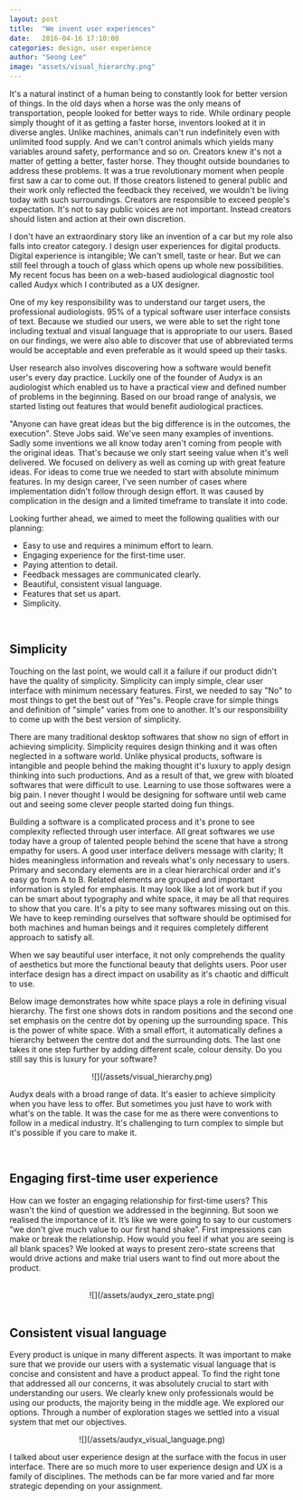 ```yaml
---
layout: post
title:  "We invent user experiences"
date:   2016-04-16 17:10:00
categories: design, user experience
author: "Seong Lee"
image: "assets/visual_hierarchy.png"
---
```

It's a natural instinct of a human being to constantly look for better version of things.
In the old days when a horse was the only means of transportation, people looked for better ways to ride. While ordinary people simply thought of it as getting a faster horse, inventors looked at it in diverse angles. Unlike machines, animals can't run indefinitely even with unlimited food supply. And we can't control animals which yields many variables around safety, performance and so on. Creators knew it's not a matter of getting a better, faster horse. They thought outside boundaries to address these problems. It was a true revolutionary moment when people first saw a car to come out. If those creators listened to general public and their work only reflected the feedback they received, we wouldn't be living today with such surroundings.
Creators are responsible to exceed people's expectation. It's not to say public voices are not important. Instead creators should listen and action at their own discretion. 

I don't have an extraordinary story like an invention of a car but my role also falls into creator category.
I design user experiences for digital products. Digital experience is intangible; We can't smell, taste or hear. But we can still feel through a touch of glass which opens up whole new possibilities. My recent focus has been on a web-based audiological diagnostic tool called Audyx which I contributed as a UX designer.

One of my key responsibility was to understand our target users, the professional audiologists. 95% of a typical software user interface consists of text. Because we studied our users, we were able to set the right tone including textual and visual language that is appropriate to our users. Based on our findings, we were also able to discover that use of abbreviated terms would be acceptable and even preferable as it would speed up their tasks.

User research also involves discovering how a software would benefit user's every day practice. Luckily one of the founder of Audyx is an audiologist which enabled us to have a practical view and defined number of problems in the beginning. Based on our broad range of analysis, we started listing out features that would benefit audiological practices.

"Anyone can have great ideas but the big difference is in the outcomes, the execution". Steve Jobs said. We've seen many examples of inventions. Sadly some inventions we all know today aren't coming from people with the original ideas. That's because we only start seeing value when it's well delivered. 
We focused on delivery as well as coming up with great feature ideas. For ideas to come true we needed to start with absolute minimum features. In my design career, I've seen number of cases where implementation didn't follow through design effort. It was caused by complication in the design and a limited timeframe to translate it into code.

Looking further ahead, we aimed to meet the following qualities with our planning:

- Easy to use and requires a minimum effort to learn.
- Engaging experience for the first-time user.
- Paying attention to detail.
- Feedback messages are communicated clearly.
- Beautiful, consistent visual language.
- Features that set us apart.
- Simplicity.

<br>

## Simplicity
Touching on the last point, we would call it a failure if our product didn't have the quality of simplicity. Simplicity can imply simple, clear user interface with minimum necessary features. First, we needed to say "No" to most things to get the best out of "Yes"s. People crave for simple things and definition of "simple" varies from one to another. It's our responsibility to come up with the best version of simplicity.

There are many traditional desktop softwares that show no sign of effort in achieving simplicity. Simplicity requires design thinking and it was often neglected in a software world. Unlike physical products, software is intangible and people behind the making thought it's luxury to apply design thinking into such productions. And as a result of that, we grew with bloated softwares that were difficult to use. Learning to use those softwares were a big pain. I never thought I would be designing for software until web came out and seeing some clever people started doing fun things.

Building a software is a complicated process and it's prone to see complexity reflected through user interface. All great softwares we use today have a group of talented people behind the scene that have a strong empathy for users. A good user interface delivers message with clarity; It hides meaningless information and reveals what's only necessary to users. Primary and secondary elements are in a clear hierarchical order and it's easy go from A to B. Related elements are grouped and important information is styled for emphasis.
It may look like a lot of work but if you can be smart about typography and white space, it may be all that requires to show that you care. It's a pity to see many softwares missing out on this. We have to keep reminding ourselves that software should be optimised for both machines and human beings and it requires completely different approach to satisfy all.

When we say beautiful user interface, it not only comprehends the quality of aesthetics but more the functional beauty that delights users. Poor user interface design has a direct impact on usability as it's chaotic and difficult to use. 


Below image demonstrates how white space plays a role in defining visual hierarchy. The first one shows dots in random positions and the second one set emphasis on the centre dot by opening up the surrounding space. This is the power of white space. With a small effort, it automatically defines a hierarchy between the centre dot and the surrounding dots. The last one takes it one step further by adding different scale, colour density. Do you still say this is luxury for your software?


<div style="text-align:center" markdown="1">
![](/assets/visual_hierarchy.png)
<br>
</div>

Audyx deals with a broad range of data. It's easier to achieve simplicity when you have less to offer. But sometimes you just have to work with what's on the table. It was the case for me as there were conventions to follow in a medical industry. It's challenging to turn complex to simple but it's possible if you care to make it.

<br>

## Engaging first-time user experience

How can we foster an engaging relationship for first-time users? This wasn't the kind of question we addressed in the beginning. But soon we realised the importance of it. It’s like we were going to say to our customers "we don't give much value to our first hand shake”. First impressions can make or break the relationship. How would you feel if what you are seeing is all blank spaces? We looked at ways to present zero-state screens that would drive actions and make trial users want to find out more about the product. 


<div style="text-align:center" markdown="1">
<br>
![](/assets/audyx_zero_state.png)
<br>
<br>
</div>


## Consistent visual language
Every product is unique in many different aspects. It was important to make sure that we provide our users with a systematic visual language that is concise and consistent and have a product appeal. To find the right tone that addressed all our concerns, it was absolutely crucial to start with understanding our users. We clearly knew only professionals would be using our products, the majority being in the middle age. We explored our options. Through a number of exploration stages we settled into a visual system that met our objectives.


<div style="text-align:center" markdown="1">
![](/assets/audyx_visual_language.png)
<br>
</div>


I talked about user experience design at the surface with the focus in user interface.
There are so much more to user experience design and UX is a family of disciplines. The methods can be far more varied and far more strategic depending on your assignment.
